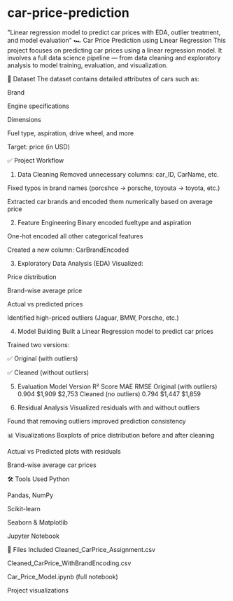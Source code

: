 # car-price-prediction
 "Linear regression model to predict car prices with EDA, outlier treatment, and model evaluation"
🏎️ Car Price Prediction using Linear Regression
This project focuses on predicting car prices using a linear regression model. It involves a full data science pipeline — from data cleaning and exploratory analysis to model training, evaluation, and visualization.

📁 Dataset
The dataset contains detailed attributes of cars such as:

Brand

Engine specifications

Dimensions

Fuel type, aspiration, drive wheel, and more

Target: price (in USD)

✅ Project Workflow
1. Data Cleaning
Removed unnecessary columns: car_ID, CarName, etc.

Fixed typos in brand names (porcshce → porsche, toyouta → toyota, etc.)

Extracted car brands and encoded them numerically based on average price

2. Feature Engineering
Binary encoded fueltype and aspiration

One-hot encoded all other categorical features

Created a new column: CarBrandEncoded

3. Exploratory Data Analysis (EDA)
Visualized:

Price distribution

Brand-wise average price

Actual vs predicted prices

Identified high-priced outliers (Jaguar, BMW, Porsche, etc.)

4. Model Building
Built a Linear Regression model to predict car prices

Trained two versions:

✅ Original (with outliers)

✅ Cleaned (without outliers)

5. Evaluation
Model Version	R² Score	MAE	RMSE
Original (with outliers)	0.904	$1,909	$2,753
Cleaned (no outliers)	0.794	$1,447	$1,859

6. Residual Analysis
Visualized residuals with and without outliers

Found that removing outliers improved prediction consistency

📊 Visualizations
Boxplots of price distribution before and after cleaning

Actual vs Predicted plots with residuals

Brand-wise average car prices

🛠️ Tools Used
Python

Pandas, NumPy

Scikit-learn

Seaborn & Matplotlib

Jupyter Notebook

📁 Files Included
Cleaned_CarPrice_Assignment.csv

Cleaned_CarPrice_WithBrandEncoding.csv

Car_Price_Model.ipynb (full notebook)

Project visualizations


